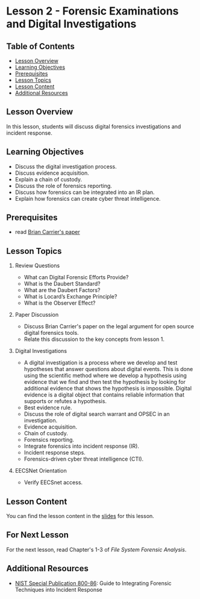 # Lesson 2 - Forensic Examinations and Digital Investigations


## Table of Contents
- [Lesson Overview](#lesson-overview)
- [Learning Objectives](#learning-objectives)
- [Prerequisites](#prerequisites)
- [Lesson Topics](#lesson-topics)
- [Lesson Content](#lesson-content)
- [Additional Resources](#additional-resources)

## Lesson Overview

In this lesson, students will discuss digital forensics investigations and incident response.

## Learning Objectives

- Discuss the digital investigation process.
- Discuss evidence acquisition.
- Explain a chain of custody.
- Discuss the role of forensics reporting.
- Discuss how forensics can be integrated into an IR plan.
- Explain how forensics can create cyber threat intelligence.

## Prerequisites

- read [Brian Carrier's paper](https://github.com/usma-eecs/cs483/blob/main/Lesson%201/Carrier%20-%20Open%20Source%20Forensics.pdf) 

## Lesson Topics

1. Review Questions
   - What can Digital Forensic Efforts Provide?
   - What is the Daubert Standard?
   - What are the Daubert Factors?
   - What is Locard’s Exchange Principle?
   - What is the Observer Effect?

2. Paper Discussion
   - Discuss Brian Carrier's paper on the legal argument for open source digital forensics tools.
   - Relate this discussion to the key concepts from lesson 1.

3. Digital Investigations
   - A digital investigation is a process where we develop and test hypotheses that answer questions about digital events. This is done using the scientific method where we develop a hypothesis using evidence that we find and then test the hypothesis by looking for additional evidence that shows the hypothesis is impossible. Digital evidence is a digital object that contains reliable information that supports or refutes a hypothesis.
   - Best evidence rule.
   - Discuss the role of digital search warrant and OPSEC in an investigation.
   - Evidence acquisition.
   - Chain of custody.
   - Forensics reporting.
   - Integrate forensics into incident response (IR).
   - Incident response steps.
   - Forensics-driven cyber threat intelligence (CTI).
 
 4. EECSNet Orientation
    - Verify EECSnet access.


## Lesson Content

You can find the lesson content in the [slides](https://github.com/usma-eecs/cs483/blob/main/Lesson%2002/Lesson%202%20-%20Forensic%20Examinations.pptx) for this lesson.


## For Next Lesson

For the next lesson, read Chapter's 1-3 of *File System Forensic Analysis*.


## Additional Resources

- [NIST Special Publication 800-86](https://csrc.nist.gov/publications/detail/sp/800-86/final): Guide to Integrating Forensic Techniques into Incident Response

